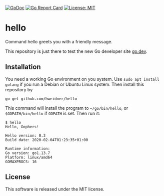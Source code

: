 [![GoDoc](https://godoc.org/github.com/hweidner/hello?status.svg)](https://godoc.org/github.com/hweidner/hello)
[![Go Report Card](https://goreportcard.com/badge/github.com/hweidner/hello)](https://goreportcard.com/report/github.com/hweidner/hello)
[![License: MIT](https://img.shields.io/badge/License-MIT-yellow.svg)](https://opensource.org/licenses/MIT)

hello
=====

Command hello greets you with a friendly message.

This repository is just there to test the new Go developer site [go.dev](https://go.dev/).

Installation
------------

You need a working Go environment on you system. Use ``sudo apt install golang``
if you run a Debian or Ubuntu Linux system. Then install this repository by

	go get github.com/hweidner/hello

This command will install the program to ``~/go/bin/hello``, or
``$GOPATH/bin/hello`` if ``GOPATH`` is set. Then run it:

	$ hello
	Hello, Gophers!
    
    Hello version: 0.3
    Build date: 2020-02-04T01:23:35+01:00 
    
    Runtime information:
    Go version: go1.13.7
    Platform: linux/amd64
    GOMAXPROCS: 16

License
-------

This software is released under the MIT license.
